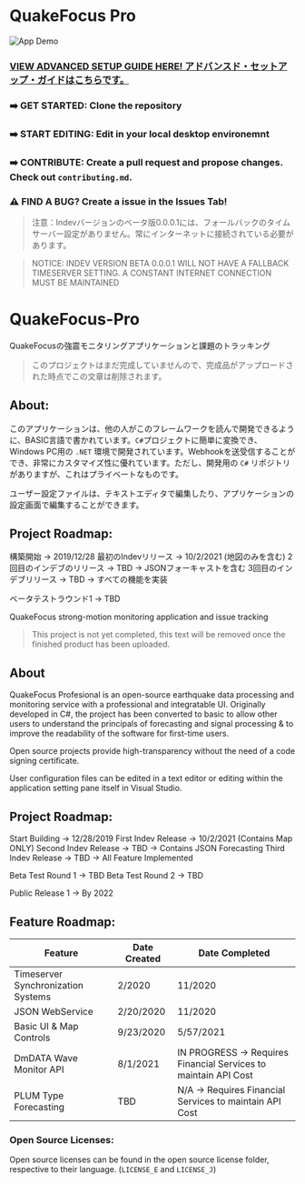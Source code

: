 # QuakeFocus Pro
![App Demo](https://i.imgur.com/QxoFlYA.png)

### [VIEW ADVANCED SETUP GUIDE HERE! アドバンスド・セットアップ・ガイドはこちらです。](https://wriar.gitbook.io/)

### ➡️ GET STARTED: Clone the repository
### ➡️ START EDITING: Edit in your local desktop environemnt
### ➡️ CONTRIBUTE: Create a pull request and propose changes. Check out ``contributing.md``.
### ⚠️ FIND A BUG? Create a issue in the Issues Tab!


> 注意：Indevバージョンのベータ版0.0.0.1には、フォールバックのタイムサーバー設定がありません。常にインターネットに接続されている必要があります。

> NOTICE: INDEV VERSION BETA 0.0.0.1 WILL NOT HAVE A FALLBACK TIMESERVER SETTING. A CONSTANT INTERNET CONNECTION MUST BE MAINTAINED
# QuakeFocus-Pro

QuakeFocusの強震モニタリングアプリケーションと課題のトラッキング

> このプロジェクトはまだ完成していませんので、完成品がアップロードされた時点でこの文章は削除されます。

## About:
このアプリケーションは、他の人がこのフレームワークを読んで開発できるように、BASIC言語で書かれています。``C#``プロジェクトに簡単に変換でき、Windows PC用の ``.NET`` 環境で開発されています。Webhookを送受信することができ、非常にカスタマイズ性に優れています。ただし、開発用の ``C#`` リポジトリがありますが、これはプライベートなものです。

ユーザー設定ファイルは、テキストエディタで編集したり、アプリケーションの設定画面で編集することができます。

## Project Roadmap:

構築開始 -> 2019/12/28
最初のIndevリリース -> 10/2/2021 (地図のみを含む)
2回目のインデブのリリース -> TBD -> JSONフォーキャストを含む
3回目のインデブリリース -> TBD -> すべての機能を実装

ベータテストラウンド1 -> TBD 

QuakeFocus strong-motion monitoring application and issue tracking

> This project is not yet completed, this text will be removed once the finished product has been uploaded.

## About

QuakeFocus Profesional is an open-source earthquake data processing and monitoring service with a professional and integratable UI. Originally developed in C#, the project has been converted to basic to allow other users to understand the principals of forecasting and signal processing & to improve the readability of the software for first-time users.

Open source projects provide high-transparency without the need of a code signing certificate.


User configuration files can be edited in a text editor or editing within the application setting pane itself in Visual Studio.

## Project Roadmap:

Start Building -> 12/28/2019
First Indev Release -> 10/2/2021 (Contains Map ONLY)
Second Indev Release -> TBD -> Contains JSON Forecasting
Third Indev Release -> TBD -> All Feature Implemented

Beta Test Round 1 -> TBD 
Beta Test Round 2 -> TBD

Public Release 1 -> By 2022

## Feature Roadmap:

| Feature | Date Created | Date Completed |
|---------|--------------|----------------|
| Timeserver Synchronization Systems    | 2/2020          | 11/2020            |
| JSON WebService     | 2/20/2020         | 11/2020            |
| Basic UI & Map Controls       |  9/23/2020            |   5/57/2021             |
| DmDATA Wave Monitor API | 8/1/2021 | IN PROGRESS -> Requires Financial Services to maintain API Cost
| PLUM Type Forecasting | TBD | N/A -> Requires Financial Services to maintain API Cost

### Open Source Licenses:

Open source licenses can be found in the open source license folder, respective to their language. (``LICENSE_E`` and ``LICENSE_J``)
